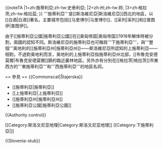 {{noteTA
|1=zh:施蒂利亞;zh-tw:史泰利亞;
|2=zh:州;zh-tw:邦;
|3=zh:格拉茨;zh-tw:格拉茲;
}}
'''施蒂利亞'''是[[斯洛維尼亞|斯洛維尼亞]]西北的地區，以[[白酒|白酒]]著名，主要城市包括[[马里博尔|马里博尔]]、[[采列|采列]]和[[普图伊|普图伊]]。

由于[[施蒂利亞公國|施蒂利亞公國]]在[[奥匈帝国|奥匈帝国]]1918年解体時被分割，兩國的認知不同。斯洛維尼亞的施蒂利亞也可稱爲'''下施蒂利亞'''，與'''整個'''奥地利的[[施蒂利亞州|施蒂利亞州]]——斯洛維尼亞所認知的上施蒂利亞——相對。不過對奥地利而言，奥地利的上施蒂利亞指施蒂利亞州北部，[[布魯克安德莫爾|布魯克安德莫爾]]鎮的臨近叢林地區。另外亦有分別在[[格拉茨|格拉茨]]市東西方的'''東施蒂利亞'''和'''西施蒂利亞'''的地區名詞。

== 參見 ==
{{Commonscat|Štajerska}}
* [[施蒂利亞|施蒂利亞]]
* [[上施蒂利亞|上施蒂利亞]]
* [[施蒂利亞州|施蒂利亞州]]
* [[施蒂利亞公國|施蒂利亞公國]]

{{Authority control}}

[[Category:斯洛文尼亚地理|Category:斯洛文尼亚地理]]
[[Category:下施蒂利亞|]]

{{Slovenia-stub}}